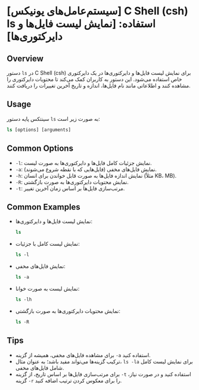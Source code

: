 # [سیستم‌عامل‌های یونیکس] C Shell (csh) ls استفاده: [نمایش لیست فایل‌ها و دایرکتوری‌ها]

## Overview
دستور `ls` در C Shell (csh) برای نمایش لیست فایل‌ها و دایرکتوری‌ها در یک دایرکتوری خاص استفاده می‌شود. این دستور به کاربران کمک می‌کند تا محتویات دایرکتوری را مشاهده کنند و اطلاعاتی مانند نام فایل‌ها، اندازه و تاریخ آخرین تغییرات را دریافت کنند.

## Usage
سینتکس پایه دستور `ls` به صورت زیر است:

```csh
ls [options] [arguments]
```

## Common Options
- `-l`: نمایش جزئیات کامل فایل‌ها و دایرکتوری‌ها به صورت لیست.
- `-a`: نمایش فایل‌های مخفی (فایل‌هایی که با نقطه شروع می‌شوند).
- `-h`: نمایش اندازه فایل‌ها به صورت قابل خواندن برای انسان (مثلاً KB، MB).
- `-R`: نمایش محتویات دایرکتوری‌ها به صورت بازگشتی.
- `-t`: مرتب‌سازی فایل‌ها بر اساس زمان آخرین تغییر.

## Common Examples
- نمایش لیست فایل‌ها و دایرکتوری‌ها:
  ```csh
  ls
  ```

- نمایش لیست کامل با جزئیات:
  ```csh
  ls -l
  ```

- نمایش فایل‌های مخفی:
  ```csh
  ls -a
  ```

- نمایش لیست به صورت خوانا:
  ```csh
  ls -lh
  ```

- نمایش محتویات دایرکتوری‌ها به صورت بازگشتی:
  ```csh
  ls -R
  ```

## Tips
- برای مشاهده فایل‌های مخفی، همیشه از گزینه `-a` استفاده کنید.
- ترکیب گزینه‌ها می‌تواند مفید باشد؛ به عنوان مثال، `ls -la` برای نمایش لیست کامل شامل فایل‌های مخفی.
- برای مرتب‌سازی فایل‌ها بر اساس تاریخ، از گزینه `-t` استفاده کنید و در صورت نیاز، گزینه `-r` را برای معکوس کردن ترتیب اضافه کنید.